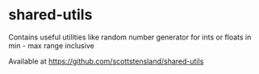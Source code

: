 shared-utils
===========


Contains useful utilities like random number generator for ints or floats in min - max range inclusive


Available at https://github.com/scottstensland/shared-utils

